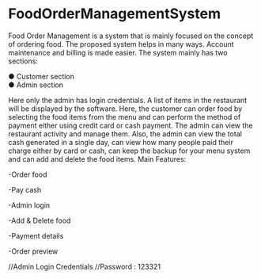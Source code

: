 # FoodOrderManagementSystem

Food Order Management is a system that is mainly focused on the concept of ordering food. The proposed system helps in many ways. Account maintenance and billing is made easier. The system mainly has two sections:

 ● Customer section    
 ● Admin section
 
Here only the admin has login credentials. A list of items in the restaurant will be displayed by the software. Here, the customer can order food by selecting the food items from the menu and can perform the method of payment either using credit card or cash payment. The admin can view the restaurant activity and manage them. Also, the admin can view the total cash generated in a single day, can view how many people paid their charge either by card or cash, can keep the backup for your menu system and can add and delete the food items. Main Features:

 -Order food
 
 -Pay cash
 
 -Admin login
 
 -Add & Delete food
 
 -Payment details
 
 -Order preview
 
//Admin Login Credentials
//Password : 123321
